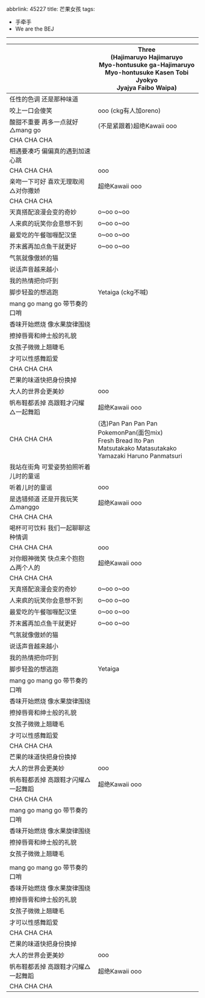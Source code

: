 abbrlink: 45227
title: 芒果女孩
tags:
  - 手牵手
  - We are the BEJ
---
|      |Three<br>(Hajimaruyo Hajimaruyo<br>Myo-hontusuke ga-Hajimaruyo<br>Myo-hontusuke Kasen Tobi Jyokyo<br>Jyajya Faibo Waipa)|
|--|--|
|任性的色调 还是那种味道|      |
|咬上一口会傻笑|ooo (ckg有人加oreno)|
|酸甜不重要 再多一点就好 △mang go|(不是紧跟着)超绝Kawaii ooo|
|CHA CHA CHA|      |
|相遇要凑巧 偏偏真的遇到加速心跳|      |
|CHA CHA CHA|ooo|
|亲吻一下可好 喜欢无理取闹 △对你撒娇|超绝Kawaii ooo|
|CHA CHA CHA|      |
|天真搭配浪漫会变的奇妙|o~oo o~oo|
|人来疯的玩笑你会意想不到|o~oo o~oo|
|最爱吃的午餐咖喱配汉堡|o~oo o~oo|
|芥末酱再加点鱼干就更好|o~oo o~oo|
|气氛就像傲娇的猫|      |
|说话声音越来越小|      |
|我的热情把你吓到|      |
|脚步轻盈的想逃跑|Yetaiga (ckg不喊)|
|mang go mang go 带节奏的口哨|      |
|香味开始燃烧 像水果旋律围绕|      |
|擦掉唇膏和绅士般的礼貌|      |
|女孩子微微上翘睫毛|      |
|才可以性感舞蹈爱|      |
|CHA CHA CHA|      |
|芒果的味道快把身份换掉|      |
|大人的世界会更美妙|ooo|
|帆布鞋都丢掉 高跟鞋才闪耀 △一起舞蹈|超绝Kawaii ooo|
|CHA CHA CHA|(选)Pan Pan Pan Pan PokemonPan(面包mix)<br>Fresh Bread Ito Pan<br>Matsutakako Matasutakako<br>Yamazaki Haruno Panmatsuri|
|我站在街角 可爱姿势拍照听着儿时的童谣|      |
|听着儿时的童谣|ooo|
|是选错频道 还是开我玩笑 △manggo|超绝Kawaii ooo|
| CHA CHA CHA|      |
|喝杯可可饮料 我们一起聊聊这种情调|      |
|CHA CHA CHA|ooo|
|对你眼神微笑 快点来个抱抱 △两个人的|超绝Kawaii ooo|
|CHA CHA CHA|      |
|天真搭配浪漫会变的奇妙|o~oo o~oo|
|人来疯的玩笑你会意想不到|o~oo o~oo|
|最爱吃的午餐咖喱配汉堡|o~oo o~oo|
|芥末酱再加点鱼干就更好|o~oo o~oo|
|气氛就像傲娇的猫|      |
|说话声音越来越小|      |
|我的热情把你吓到|      |
|脚步轻盈的想逃跑|Yetaiga|
|mang go mang go 带节奏的口哨|      |
|香味开始燃烧 像水果旋律围绕|      |
|擦掉唇膏和绅士般的礼貌|      |
|女孩子微微上翘睫毛|      |
|才可以性感舞蹈爱|      |
|CHA CHA CHA|      |
|芒果的味道快把身份换掉|      |
|大人的世界会更美妙|ooo|
|帆布鞋都丢掉 高跟鞋才闪耀△一起舞蹈|超绝Kawaii ooo|
|CHA CHA CHA|      |
|mang go mang go 带节奏的口哨|      |
|香味开始燃烧 像水果旋律围绕|      |
|擦掉唇膏和绅士般的礼貌|      |
|女孩子微微上翘睫毛|      |
|      |      |
|mang go mang go 带节奏的口哨|      |
|香味开始燃烧 像水果旋律围绕|      |
|擦掉唇膏和绅士般的礼貌|      |
|女孩子微微上翘睫毛|      |
|才可以性感舞蹈爱|      |
|CHA CHA CHA|      |
|芒果的味道快把身份换掉|      |
|大人的世界会更美妙|ooo|
|帆布鞋都丢掉 高跟鞋才闪耀△一起舞蹈|超绝Kawaii ooo|
|CHA CHA CHA|      |